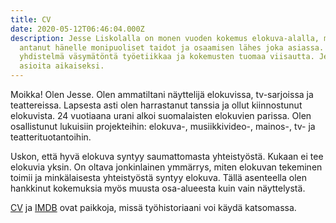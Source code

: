 ```yaml
---
title: CV
date: 2020-05-12T06:46:04.000Z
description: Jesse Liskolalla on monen vuoden kokemus elokuva-alalla, mikä on
  antanut hänelle monipuoliset taidot ja osaamisen lähes joka asiassa. Jesse on
  yhdistelmä väsymätöntä työetiikkaa ja kokemusten tuomaa viisautta. Jesse saa
  asioita aikaiseksi.
---
```


Moikka! Olen Jesse. Olen ammatiltani näyttelijä elokuvissa, tv-sarjoissa ja teattereissa. Lapsesta asti olen harrastanut tanssia ja ollut kiinnostunut elokuvista. 24 vuotiaana urani alkoi suomalaisten elokuvien parissa. Olen osallistunut lukuisiin projekteihin: elokuva-, musiikkivideo-, mainos-, tv- ja teatterituotantoihin.

Uskon, että hyvä elokuva syntyy saumattomasta yhteistyöstä. Kukaan ei tee elokuvia yksin. On oltava jonkinlainen ymmärrys, miten elokuvan tekeminen toimii ja minkälaisesta yhteistyöstä syntyy elokuva. Tällä asenteella olen hankkinut kokemuksia myös muusta osa-alueesta kuin vain näyttelystä.

[CV](https://resume.io/r/D57VBpBZh) ja [IMDB](https://www.imdb.com/name/nm4371508/) ovat paikkoja, missä työhistoriaani voi käydä katsomassa.
